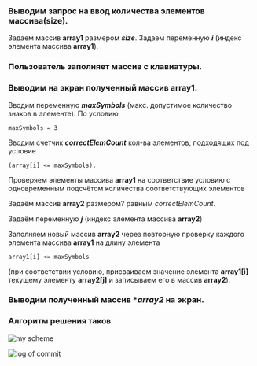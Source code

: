 ### Выводим запрос на ввод количества элементов массива(size).

Задаем массив **array1** размером ***size***.
Задаем переменную ***i*** (индекс элемента массива **array1**).

### Пользователь заполняет массив с клавиатуры.
### Выводим на экран полученный массив **array1**.

Вводим переменную ***maxSymbols*** (макс. допустимое количество знаков в элементе). По условию, 
```
maxSymbols = 3
``````

Вводим счетчик ***correctElemCount*** кол-ва элементов, подходящих под условие 
```
(array[i] <= maxSymbols).
```

Проверяем элементы массива **array1** на соответствие условию с одновременным подсчётом количества соответствующих элементов

Задаём массив **array2** размером? равным *correctElemCount*.

Задаём переменную ***j*** (индекс элемента массива **array2**)

Заполняем новый массив **array2** через повторную проверку каждого элемента массива **array1** на длину элемента 
```
array1[i] <= maxSymbols
```
(при соответствии условию, присваиваем значение элемента **array1[i]** текущему элементу **array2[j]** и записываем его в массив **array2**). 

### Выводим полученный массив **array2* на экран.

### Алгоритм решения таков

![my scheme](Scheme_x.jpg)

![log of commit](log.JPG)